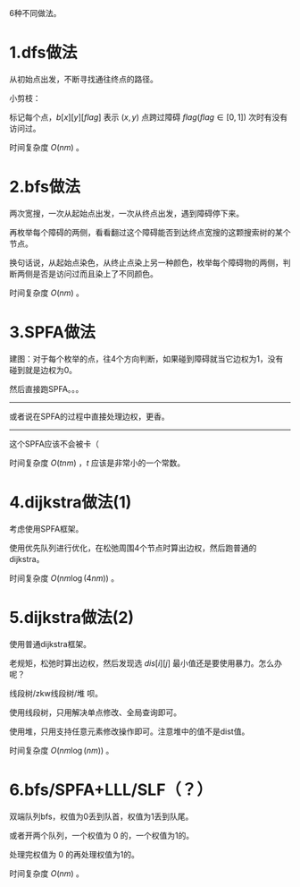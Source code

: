 6种不同做法。

# 1.dfs做法

从初始点出发，不断寻找通往终点的路径。

小剪枝：

标记每个点，$b[x][y][flag]$ 表示 $(x,y)$ 点跨过障碍 $flag(flag∈[0,1])$ 次时有没有访问过。

时间复杂度 $O(nm)$ 。

# 2.bfs做法

两次宽搜，一次从起始点出发，一次从终点出发，遇到障碍停下来。

再枚举每个障碍的两侧，看看翻过这个障碍能否到达终点宽搜的这颗搜索树的某个节点。

换句话说，从起始点染色，从终止点染上另一种颜色，枚举每个障碍物的两侧，判断两侧是否是访问过而且染上了不同颜色。

时间复杂度 $O(nm)$ 。

# 3.SPFA做法

建图：对于每个枚举的点，往4个方向判断，如果碰到障碍就当它边权为1，没有碰到就是边权为0。

然后直接跑SPFA。。。

---

或者说在SPFA的过程中直接处理边权，更香。

---

这个SPFA应该不会被卡（

时间复杂度 $O(tnm)$  ，$t$ 应该是非常小的一个常数。

# 4.dijkstra做法(1)

考虑使用SPFA框架。

使用优先队列进行优化，在松弛周围4个节点时算出边权，然后跑普通的dijkstra。

时间复杂度 $O(nm \log(4nm))$ 。

# 5.dijkstra做法(2)

使用普通dijkstra框架。

老规矩，松弛时算出边权，然后发现选 $dis[i][j]$ 最小值还是要使用暴力。怎么办呢？

线段树/zkw线段树/堆 呗。

使用线段树，只用解决单点修改、全局查询即可。

使用堆，只用支持任意元素修改操作即可。注意堆中的值不是dist值。

时间复杂度 $O(nm\log(nm))$ 。

# 6.bfs/SPFA+LLL/SLF（？）

双端队列bfs，权值为0丢到队首，权值为1丢到队尾。

或者开两个队列，一个权值为 0 的，一个权值为1的。

处理完权值为 0 的再处理权值为1的。

时间复杂度 $O(nm)$ 。
